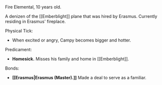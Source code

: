 Fire Elemental, 10 years old.

A denizen of the [[Emberblight]] plane that was hired by Erasmus.
Currently residing in Erasmus' fireplace.

Physical Tick:
- When excited or angry, Campy becomes bigger and hotter.

Predicament:
- **Homesick.** Misses his family and home in [[Emberblight]].

Bonds:
- **[[Erasmus|Erasmus (Master).]]** Made a deal to serve as a familiar.